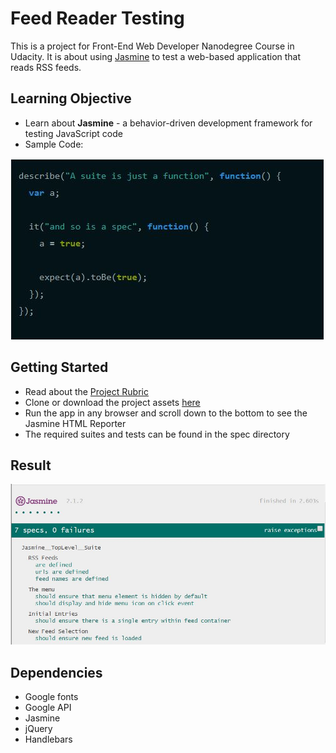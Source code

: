 # Feed Reader Testing

This is a project for Front-End Web Developer Nanodegree Course in Udacity.
It is about using [Jasmine](https://jasmine.github.io/) to test a web-based application that reads RSS feeds.

## Learning Objective

* Learn about **Jasmine** - a behavior-driven development framework for testing JavaScript code
* Sample Code:

![sample code](https://github.com/888Red/Jasmine-FRT/blob/master/j-code.JPG)

## Getting Started

* Read about the [Project Rubric](https://review.udacity.com/#!/rubrics/18/view)
* Clone or download the project assets [here](https://github.com/udacity/frontend-nanodegree-feedreader)
* Run the app in any browser and scroll down to the bottom to see the Jasmine HTML Reporter
* The required suites and tests can be found in the spec directory

## Result

![Screenshot](https://github.com/888Red/Jasmine-FRT/blob/master/Capture.JPG)

## Dependencies

* Google fonts
* Google API
* Jasmine
* jQuery
* Handlebars
